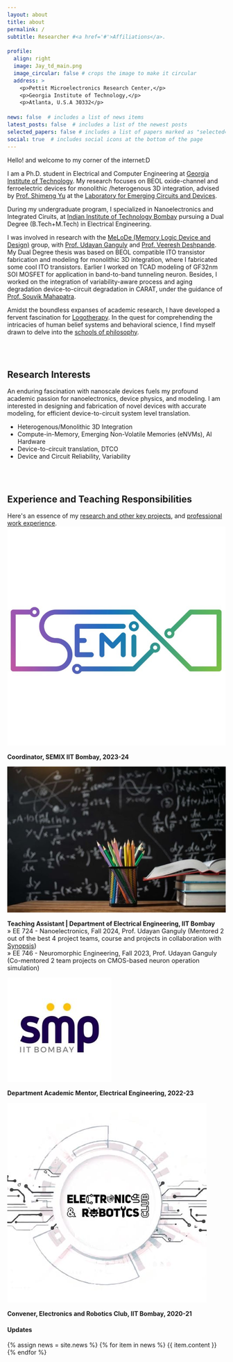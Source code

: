 ```yaml
---
layout: about
title: about
permalink: /
subtitle: Researcher #<a href='#'>Affiliations</a>.

profile:
  align: right
  image: Jay_td_main.png
  image_circular: false # crops the image to make it circular
  address: >
    <p>Pettit Microelectronics Research Center,</p>
    <p>Georgia Institute of Technology,</p>
    <p>Atlanta, U.S.A 30332</p>

news: false  # includes a list of news items
latest_posts: false  # includes a list of the newest posts
selected_papers: false # includes a list of papers marked as "selected={true}"
social: true  # includes social icons at the bottom of the page
---
```

Hello! and welcome to my corner of the internet:D

I am a Ph.D. student in Electrical and Computer Engineering at [Georgia Institute of Technology](https://www.gatech.edu/). My research focuses on BEOL oxide-channel and ferroelectric devices for monolithic /heterogenous 3D integration, advised by [Prof. Shimeng Yu](https://shimeng.ece.gatech.edu/professor/) at the [Laboratory for Emerging Circuits and Devices](https://shimeng.ece.gatech.edu/).

During my undergraduate program, I specialized in Nanoelectronics and Integrated Ciruits, at [Indian Institute of Technology Bombay](https://www.iitb.ac.in/) pursuing a Dual Degree (B.Tech+M.Tech) in Electrical Engineering. 

I was involved in research with the [MeLoDe (Memory Logic Device and Design)](https://nanomemorylogic.wordpress.com/) group, with [Prof. Udayan Ganguly](https://www.ee.iitb.ac.in/web/people/faculty/home/udayan) and [Prof. Veeresh Deshpande](https://www.ee.iitb.ac.in/web/people/veeresh-deshpande/). My Dual Degree thesis was based on BEOL compatible ITO transistor fabrication and modeling for monolithic 3D integration, where I fabricated some cool ITO transistors. Earlier I worked on TCAD modeling of GF32nm SOI MOSFET for application in band-to-band tunneling neuron. Besides, I worked on the integration of variability-aware process and aging degradation device-to-circuit degradation in CARAT, under the guidance of [Prof. Souvik Mahapatra](https://www.ee.iitb.ac.in/wiki/faculty/souvik). 

Amidst the boundless expanses of academic research, I have developed a fervent fascination for [Logotherapy](https://en.wikipedia.org/wiki/Logotherapy). In the quest for comprehending the intricacies of human belief systems and behavioral science, I find myself drawn to delve into the [schools of philosophy](https://bigthink.com/thinking/10-schools-of-philosophy-and-why-you-should-know-them/).
 <!-- Through the exploration of device physics, intricate design, and precise fabrication, we are actively engaged in advancing the realm of advanced computing.  -->

<br>
<br>

<h2><strong>Research</strong> Interests</h2>
An enduring fascination with nanoscale devices fuels my profound academic passion for nanoelectronics, device physics, and modeling.
I am interested in designing and fabrication of novel devices with accurate modeling, for efficient device-to-circuit system level translation.


<ul>
  <li>Heterogenous/Monolithic 3D Integration</li>
  <li>Compute-in-Memory, Emerging Non-Volatile Memories (eNVMs), AI Hardware</li>
  <li>Device-to-circuit translation, DTCO</li>
  <li>Device and Circuit Reliability, Variability</li>
</ul>

<br>
<br>



<h2><strong>Experience</strong> and Teaching Responsibilities</h2>
Here's an essence of my <a href="{{ 'projects' | relative_url }}">research and other key projects</a>, and <a href="{{ 'work' | relative_url }}">professional work experience</a>. 

<br>

<div class="work"> 

  <div class="work-item">
    <div class="work-bubble-with-date">
      <img src="/assets/img/Semix.jpg" class="work-bubble" />
    </div>
    <p class="work-text">
      <strong> Coordinator, SEMIX IIT Bombay, 2023-24</strong> <br/>
    </p>
  </div>

  <div class="work-item">
    <div class="work-bubble-with-date">
      <img src="/assets/img/teaching.jpg" class="work-bubble" />
    </div>
    <p class="work-text">
      <strong>Teaching Assistant | Department of Electrical Engineering, IIT Bombay</strong> <br/>
      <span style="font-size: 0.9rem">
        » EE 724 - Nanoelectronics, Fall 2024, Prof. Udayan Ganguly (Mentored 2 out of the best 4 project teams, course and projects in collaboration with <a href= "https://www.synopsys.com/">Synopsis</a>)<br>
        » EE 746 - Neuromorphic Engineering, Fall 2023, Prof. Udayan Ganguly (Co-mentored 2 team projects on CMOS-based neuron operation simulation)<br>
       </span>
    </p>
  </div>

  <div class="work-item vertical-center-text">
    <div class="work-bubble-with-date">
      <img src="/assets/img/smp.jpg" class="work-bubble" />
    </div>
    <p class="work-text">
      <strong>Department Academic Mentor, Electrical Engineering, 2022-23</strong> <br/>
    </p>
  </div>

  <div class="work-item vertical-center-text">
    <div class="work-bubble-with-date">
      <img src="/assets/img/erc.jpeg" class="work-bubble" />
    </div>
    <p class="work-text">
      <strong>Convener, Electronics and Robotics Club, IIT Bombay, 2020-21</strong> <br/>
    </p>
  </div>

</div>


<h4>Updates</h4>
<div class="news">
  {% assign news = site.news %}
  {% for item in news %}
  {{ item.content }}
  {% endfor %}
</div>
<br>